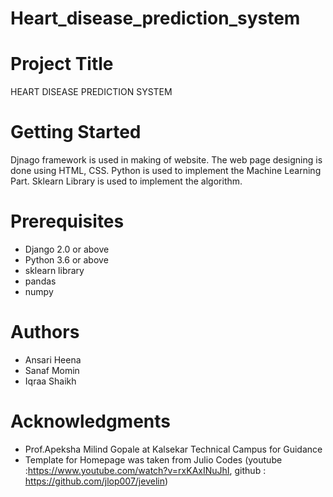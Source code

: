 # Heart_disease_prediction_system
# Project Title

HEART DISEASE PREDICTION SYSTEM

# Getting Started

Djnago framework is used in making  of website.
The web  page designing is done using  HTML, CSS.
Python is used to implement the Machine Learning Part.
Sklearn Library is used to implement the algorithm.

# Prerequisites

- Django 2.0 or above
- Python 3.6 or above
- sklearn library
- pandas
- numpy

# Authors
- Ansari Heena
- Sanaf Momin
- Iqraa Shaikh

# Acknowledgments

- Prof.Apeksha Milind Gopale at Kalsekar Technical Campus for Guidance
- Template for Homepage was taken from Julio Codes (youtube :https://www.youtube.com/watch?v=rxKAxINuJhI, github : https://github.com/jlop007/jevelin)

